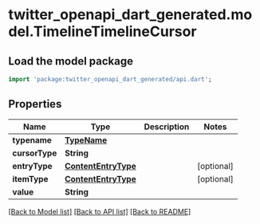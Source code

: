 # twitter_openapi_dart_generated.model.TimelineTimelineCursor

## Load the model package
```dart
import 'package:twitter_openapi_dart_generated/api.dart';
```

## Properties
Name | Type | Description | Notes
------------ | ------------- | ------------- | -------------
**typename** | [**TypeName**](TypeName.md) |  | 
**cursorType** | **String** |  | 
**entryType** | [**ContentEntryType**](ContentEntryType.md) |  | [optional] 
**itemType** | [**ContentEntryType**](ContentEntryType.md) |  | [optional] 
**value** | **String** |  | 

[[Back to Model list]](../README.md#documentation-for-models) [[Back to API list]](../README.md#documentation-for-api-endpoints) [[Back to README]](../README.md)


